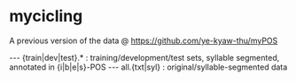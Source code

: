 # mycicling
A previous version of the data @ https://github.com/ye-kyaw-thu/myPOS

--- {train|dev|test}.* : training/development/test sets, syllable segmented, annotated in {i|b|e|s}-POS
--- all.{txt|syl} : original/syllable-segmented data
